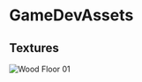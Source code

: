 # GameDevAssets

## Textures
![Wood Floor 01](/Textures/Wood%20Floor%2001/Wood%20Floor%2001.png?raw=true "Wood Floor 01")

